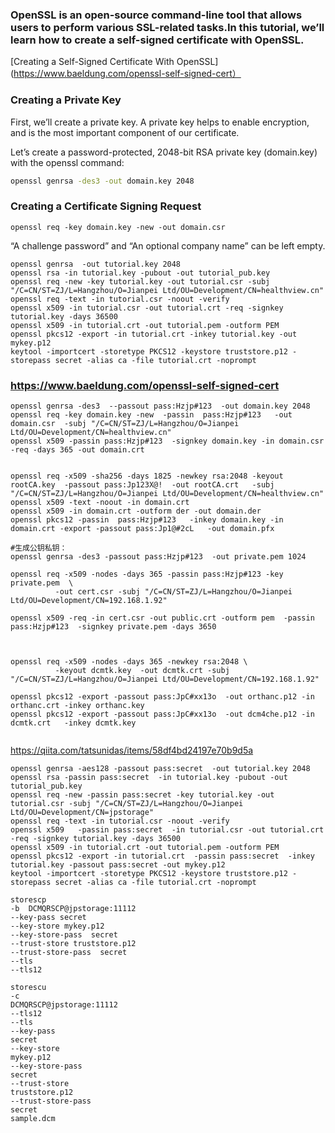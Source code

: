 ### OpenSSL is an open-source command-line tool that allows users to perform various SSL-related tasks.In this tutorial, we’ll learn how to create a self-signed certificate with OpenSSL.

[Creating a Self-Signed Certificate With OpenSSL](https://www.baeldung.com/openssl-self-signed-cert）

### Creating a Private Key
First, we’ll create a private key. A private key helps to enable encryption, and is the most important component of our certificate.

Let’s create a password-protected, 2048-bit RSA private key (domain.key) with the openssl command:
```bash
openssl genrsa -des3 -out domain.key 2048

```
### Creating a Certificate Signing Request
``` 
openssl req -key domain.key -new -out domain.csr
```

“A challenge password” and “An optional company name” can be left empty.


```angular2html
openssl genrsa  -out tutorial.key 2048
openssl rsa -in tutorial.key -pubout -out tutorial_pub.key
openssl req -new -key tutorial.key -out tutorial.csr -subj "/C=CN/ST=ZJ/L=Hangzhou/O=Jianpei Ltd/OU=Development/CN=healthview.cn"
openssl req -text -in tutorial.csr -noout -verify
openssl x509 -in tutorial.csr -out tutorial.crt -req -signkey tutorial.key -days 36500
openssl x509 -in tutorial.crt -out tutorial.pem -outform PEM
openssl pkcs12 -export -in tutorial.crt -inkey tutorial.key -out mykey.p12
keytool -importcert -storetype PKCS12 -keystore truststore.p12 -storepass secret -alias ca -file tutorial.crt -noprompt 
```

### https://www.baeldung.com/openssl-self-signed-cert
```shell
openssl genrsa -des3  --passout pass:Hzjp#123  -out domain.key 2048
openssl req -key domain.key -new  -passin  pass:Hzjp#123   -out domain.csr  -subj "/C=CN/ST=ZJ/L=Hangzhou/O=Jianpei Ltd/OU=Development/CN=healthview.cn"
openssl x509 -passin pass:Hzjp#123  -signkey domain.key -in domain.csr -req -days 365 -out domain.crt

 
openssl req -x509 -sha256 -days 1825 -newkey rsa:2048 -keyout rootCA.key  -passout pass:Jp123X@!  -out rootCA.crt   -subj "/C=CN/ST=ZJ/L=Hangzhou/O=Jianpei Ltd/OU=Development/CN=healthview.cn"
openssl x509 -text -noout -in domain.crt
openssl x509 -in domain.crt -outform der -out domain.der
openssl pkcs12 -passin  pass:Hzjp#123   -inkey domain.key -in domain.crt -export -passout pass:Jp1@#2cL   -out domain.pfx
```

```shell
#生成公钥私钥：
openssl genrsa -des3 -passout pass:Hzjp#123  -out private.pem 1024

openssl req -x509 -nodes -days 365 -passin pass:Hzjp#123 -key  private.pem  \
          -out cert.csr -subj "/C=CN/ST=ZJ/L=Hangzhou/O=Jianpei Ltd/OU=Development/CN=192.168.1.92"
          
openssl x509 -req -in cert.csr -out public.crt -outform pem  -passin pass:Hzjp#123  -signkey private.pem -days 3650



openssl req -x509 -nodes -days 365 -newkey rsa:2048 \
          -keyout dcmtk.key  -out dcmtk.crt -subj "/C=CN/ST=ZJ/L=Hangzhou/O=Jianpei Ltd/OU=Development/CN=192.168.1.92"
          
openssl pkcs12 -export -passout pass:JpC#xx13o  -out orthanc.p12 -in orthanc.crt -inkey orthanc.key
openssl pkcs12 -export -passout pass:JpC#xx13o  -out dcm4che.p12 -in dcmtk.crt   -inkey dcmtk.key


```

https://qiita.com/tatsunidas/items/58df4bd24197e70b9d5a

```shell
openssl genrsa -aes128 -passout pass:secret  -out tutorial.key 2048
openssl rsa -passin pass:secret  -in tutorial.key -pubout -out tutorial_pub.key  
openssl req -new -passin pass:secret -key tutorial.key -out tutorial.csr -subj "/C=CN/ST=ZJ/L=Hangzhou/O=Jianpei Ltd/OU=Development/CN=jpstorage"
openssl req -text -in tutorial.csr -noout -verify
openssl x509   -passin pass:secret  -in tutorial.csr -out tutorial.crt -req -signkey tutorial.key -days 36500
openssl x509 -in tutorial.crt -out tutorial.pem -outform PEM
openssl pkcs12 -export -in tutorial.crt  -passin pass:secret  -inkey tutorial.key -passout pass:secret -out mykey.p12
keytool -importcert -storetype PKCS12 -keystore truststore.p12 -storepass secret -alias ca -file tutorial.crt -noprompt
```
```shell
storescp 
-b  DCMQRSCP@jpstorage:11112
--key-pass secret
--key-store mykey.p12
--key-store-pass  secret
--trust-store truststore.p12
--trust-store-pass  secret
--tls 
--tls12
```
```shell
storescu
-c
DCMQRSCP@jpstorage:11112
--tls12
--tls
--key-pass
secret
--key-store
mykey.p12
--key-store-pass
secret
--trust-store
truststore.p12
--trust-store-pass
secret
sample.dcm
```